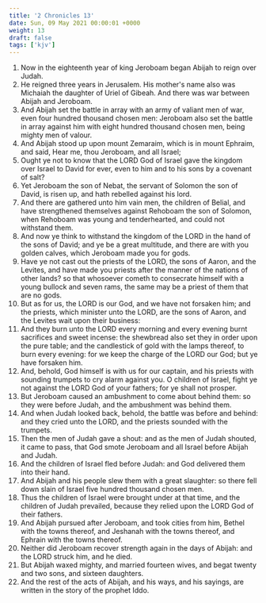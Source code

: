 ```yaml
---
title: '2 Chronicles 13'
date: Sun, 09 May 2021 00:00:01 +0000
weight: 13
draft: false
tags: ['kjv'] 
---
```


1. Now in the eighteenth year of king Jeroboam began Abijah to reign over Judah.
2. He reigned three years in Jerusalem. His mother's name also was Michaiah the daughter of Uriel of Gibeah. And there was war between Abijah and Jeroboam.
3. And Abijah set the battle in array with an army of valiant men of war, even four hundred thousand chosen men: Jeroboam also set the battle in array against him with eight hundred thousand chosen men, being mighty men of valour.
4. And Abijah stood up upon mount Zemaraim, which is in mount Ephraim, and said, Hear me, thou Jeroboam, and all Israel;
5. Ought ye not to know that the LORD God of Israel gave the kingdom over Israel to David for ever, even to him and to his sons by a covenant of salt?
6. Yet Jeroboam the son of Nebat, the servant of Solomon the son of David, is risen up, and hath rebelled against his lord.
7. And there are gathered unto him vain men, the children of Belial, and have strengthened themselves against Rehoboam the son of Solomon, when Rehoboam was young and tenderhearted, and could not withstand them.
8. And now ye think to withstand the kingdom of the LORD in the hand of the sons of David; and ye be a great multitude, and there are with you golden calves, which Jeroboam made you for gods.
9. Have ye not cast out the priests of the LORD, the sons of Aaron, and the Levites, and have made you priests after the manner of the nations of other lands? so that whosoever cometh to consecrate himself with a young bullock and seven rams, the same may be a priest of them that are no gods.
10. But as for us, the LORD is our God, and we have not forsaken him; and the priests, which minister unto the LORD, are the sons of Aaron, and the Levites wait upon their business:
11. And they burn unto the LORD every morning and every evening burnt sacrifices and sweet incense: the shewbread also set they in order upon the pure table; and the candlestick of gold with the lamps thereof, to burn every evening: for we keep the charge of the LORD our God; but ye have forsaken him.
12. And, behold, God himself is with us for our captain, and his priests with sounding trumpets to cry alarm against you. O children of Israel, fight ye not against the LORD God of your fathers; for ye shall not prosper.
13. But Jeroboam caused an ambushment to come about behind them: so they were before Judah, and the ambushment was behind them.
14. And when Judah looked back, behold, the battle was before and behind: and they cried unto the LORD, and the priests sounded with the trumpets.
15. Then the men of Judah gave a shout: and as the men of Judah shouted, it came to pass, that God smote Jeroboam and all Israel before Abijah and Judah.
16. And the children of Israel fled before Judah: and God delivered them into their hand.
17. And Abijah and his people slew them with a great slaughter: so there fell down slain of Israel five hundred thousand chosen men.
18. Thus the children of Israel were brought under at that time, and the children of Judah prevailed, because they relied upon the LORD God of their fathers.
19. And Abijah pursued after Jeroboam, and took cities from him, Bethel with the towns thereof, and Jeshanah with the towns thereof, and Ephrain with the towns thereof.
20. Neither did Jeroboam recover strength again in the days of Abijah: and the LORD struck him, and he died.
21. But Abijah waxed mighty, and married fourteen wives, and begat twenty and two sons, and sixteen daughters.
22. And the rest of the acts of Abijah, and his ways, and his sayings, are written in the story of the prophet Iddo.
